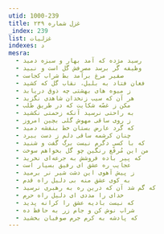 ```yaml
---
utid: 1000-239
title: غزل شماره ۲۳۹
_index: 239
list: غزلیات
indexes: د
mesra:
  - رسید مژده که آمد بهار و سبزه دمید
  - وظیفه گر برسد مصرفش گل است و نبید
  - صفیر مرغ برآمد بط شراب کجاست
  - فغان فتاد به بلبل، نقاب گل که کشید
  - ز میوه های بهشتی چه ذوق دریابد
  - هر آن که سیب زنخدان شاهدی نگزید
  - مکن ز غصّه شکایت که در طریق طلب
  - به راحتی نرسید آنکه زحمتی نکشید
  - ز روی ساقی مهوش گلی بچین امروز
  - که گرد عارض بستان خط بنفشه دمید
  - چنان کرشمه ساقی دلم ز دست ببرد
  - که با کسی دگرم نیست برگ گفت و شنید
  - من این مُرقّع رنگین چو گل بخواهم سوخت
  - که پیر باده فروشش به جرعه‌ای نخرید
  - عجایب ره عشق ای رفیق بسیار است
  - ز پیش آهوی این دشت شیر نر برمید
  - به کوی عشق منه بی دلیل راه قدم
  - که گم شد آن که درین ره به رهبری نرسید
  - خدای را مددی ای دلیل راه حرم
  - که نیست بادیه عشق را کرانه پدید
  - شراب نوش کن و جام زر به حافظ ده
  - که پادشه به کرم جرم صوفیان بخشید
---
```

